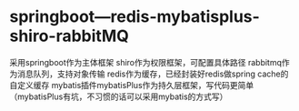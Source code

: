 # springboot—redis-mybatisplus-shiro-rabbitMQ
采用springboot作为主体框架
shiro作为权限框架，可配置具体路径
rabbitmq作为消息队列，支持对象传输
redis作为缓存，已经封装好redis做spring cache的自定义缓存
mybatis插件mybatisPlus作为持久层框架，写代码更简单（mybatisPlus有坑，不习惯的话可以采用mybatis的方式写）
